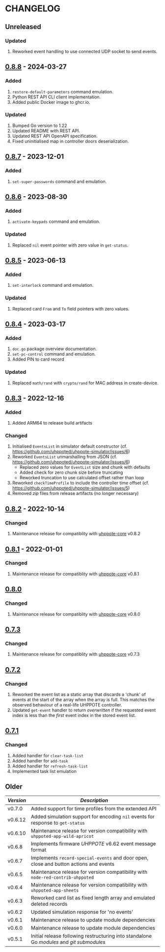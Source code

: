 # CHANGELOG

## Unreleased

### Updated
1. Reworked event handling to use connected UDP socket to send events.


## [0.8.8](https://github.com/uhppoted/uhppote-simulator/releases/tag/v0.8.8) - 2024-03-27

### Added
1. `restore-default-parameters` command emulation.
2. Python REST API CLI client implementation.
3. Added public Docker image to ghcr.io.

### Updated
1. Bumped Go version to 1.22
2. Updated README with REST API.
3. Updated REST API OpenAPI specification.
4. Fixed uninitialised map in controller doors deserialization.


## [0.8.7](https://github.com/uhppoted/uhppote-simulator/releases/tag/v0.8.7) - 2023-12-01

### Added
1. `set-super-passwords` command and emulation.


## [0.8.6](https://github.com/uhppoted/uhppote-simulator/releases/tag/v0.8.6) - 2023-08-30

### Added
1. `activate-keypads` command and emulation.

### Updated
1. Replaced `nil` event pointer with zero value in `get-status`.


## [0.8.5](https://github.com/uhppoted/uhppote-simulator/releases/tag/v0.8.5) - 2023-06-13

### Added
1. `set-interlock` command and emulation.

### Updated
1. Replaced card `From` and `To` field pointers with zero values.


## [0.8.4](https://github.com/uhppoted/uhppote-simulator/releases/tag/v0.8.4) - 2023-03-17

### Added
1. `doc.go` package overview documentation.
2. `set-pc-control` command and emulation.
3. Added PIN to card record

### Updated
1. Replaced `math/rand` with `crypto/rand` for MAC address in create-device.


## [0.8.3](https://github.com/uhppoted/uhppote-simulator/releases/tag/v0.8.3) - 2022-12-16

### Added
1. Added ARM64 to release build artifacts

### Changed
1. Initialised `EventsList` in simulator default constructor (cf. https://github.com/uhppoted/uhppote-simulator/issues/6)
2. Reworked `EventsList` unmarshalling from JSON (cf. https://github.com/uhppoted/uhppote-simulator/issues/6)
   - Replaced zero values for `EventList` size and chunk with defaults 
   - Added check for zero chunk size before truncating
   - Reworked truncation to use calculated offset rather than loop
3. Reworked `checkTimeProfile` to include the controller time offset (cf. https://github.com/uhppoted/uhppote-simulator/issues/5)
4. Removed _zip_ files from release artifacts (no longer necessary)


## [0.8.2](https://github.com/uhppoted/uhppote-simulator/releases/tag/v0.8.2) - 2022-10-14

### Changed
1. Maintenance release for compatiblity with [uhppote-core](https://github.com/uhppoted/uhppote-core) v0.8.2

## [0.8.1](https://github.com/uhppoted/uhppote-simulator/releases/tag/v0.8.1) - 2022-01-01

### Changed
1. Maintenance release for compatiblity with [uhppote-core](https://github.com/uhppoted/uhppote-core) v0.8.1


## [0.8.0](https://github.com/uhppoted/uhppote-simulator/releases/tag/v0.8.0)

### Changed
1. Maintenance release for compatiblity with [uhppote-core](https://github.com/uhppoted/uhppote-core) v0.8.0


## [0.7.3](https://github.com/uhppoted/uhppote-simulator/releases/tag/v0.7.3)

### Changed
1. Maintenance release for compatiblity with [uhppote-core](https://github.com/uhppoted/uhppote-core) v0.7.3


## [0.7.2](https://github.com/uhppoted/uhppote-simulator/releases/tag/v0.7.2)

### Changed
1. Reworked the event list as a static array that discards a 'chunk' of events at the start
   of the array when the array is full. This matches the observed behaviour of a real-life
   UHPPOTE controller.
2. Updated `get-event` handler to return _overwritten_ if the requested event index is
   less than the _first_ event index in the stored event list.


## [0.7.1](https://github.com/uhppoted/uhppote-simulator/releases/tag/v0.7.1)

### Changed
1. Added handler for `clear-task-list`
2. Added handler for  `add-task`
3. Added handler for  `refresh-task-list`
4. Implemented task list emulation

## Older

| *Version* | *Description*                                                                             |
| --------- | ----------------------------------------------------------------------------------------- |
| v0.7.0    | Added support for time profiles from the extended API                                     |
| v0.6.12   | Added simulation support for encoding `nil` events for response to `get-status`           |
| v0.6.10   | Maintenance release for version compatibility with `uhppoted-app-wild-apricot`            |
| v0.6.8    | Implements firmware _UHPPOTE_ v6.62 event message format                                  |
| v0.6.7    | Implements `record-special-events` and door open, close and button actions and events     |
| v0.6.5    | Maintenance release for version compatibility with `node-red-contrib-uhppoted`            |
| v0.6.4    | Maintenance release for version compatibility with `uhppoted-app-sheets`                  |
| v0.6.3    | Reworked card list as fixed length array and emulated deleted records                     |
| v0.6.2    | Updated simulation response for 'no events'                                               |
| v0.6.1    | Maintenance release to update module dependencies                                         |
| v0.6.0    | Maintenance release to update module dependencies                                         |
| v0.5.1    | Initial release following restructuring into standalone Go *modules* and *git submodules* |
